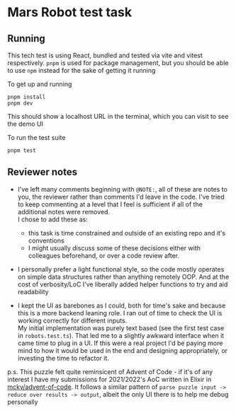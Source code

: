 
# Mars Robot test task

## Running
This tech test is using React, bundled and tested via vite and vitest
respectively. `pnpm` is used for package management, but you should
be able to use `npm` instead for the sake of getting it running

To get up and running
```
pnpm install
pnpm dev
```
This should show a localhost URL in the terminal, which you can visit
to see the demo UI

To run the test suite
```
pnpm test
```

## Reviewer notes

- I've left many comments beginning with `@NOTE:`, all of these are notes to you, the reviewer
rather than comments I'd leave in the code. I've tried to keep commenting at a level that I feel is
sufficient if all of the additional notes were removed.  
I chose to add these as:
    - this task is time constrained and outside of an existing repo and it's conventions  
    - I might usually discuss some of these decisions either with colleagues beforehand, or over a code review after.

- I personally prefer a light functional style, so the code mostly operates on simple data structures rather than
anything remotely OOP. And at the cost of verbosity/LoC I've liberally added helper functions to try and aid readability

- I kept the UI as barebones as I could, both for time's sake and because this is a more backend leaning role. I ran out
of time to check the UI is working correctly for different inputs.  
My initial implementation was purely text based (see the first test case in `robots.test.ts`). That led me to a slightly
awkward interface when it came time to plug in a UI. If this were a real project I'd be paying more mind to how it
would be used in the end and designing appropriately, or investing the time to refactor it.


p.s. This puzzle felt quite reminsicent of Advent of Code - if it's of any interest I have my submissions for 2021/2022's
AoC written in Elixir in [mcky/advent-of-code](https://github.com/mcky/advent-of-code/tree/master/2021-2022-elixir/lib/puzzles/2022).
It follows a similar pattern of `parse puzzle input -> reduce over results -> output`, albeit the only UI there is to help me debug personally